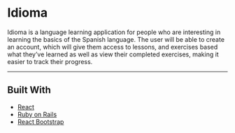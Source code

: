Idioma
========================

Idioma is a language learning application for people who are interesting in learning the basics of the Spanish language. The user will be able to create an account, which will give them access to lessons, and  exercises based what they’ve learned as well as view their completed exercises, making it easier to track their progress.

---
## Built With

- [React](https://reactjs.org/)
- [Ruby on Rails](https://rubyonrails.org/)
- [React Bootstrap](https://react-bootstrap.netlify.app/)
